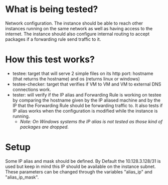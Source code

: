 # What is being tested?

Network configuration. The instance should be able to reach other instances
running on the same network as well as having access to the internet. The
instance should also configure internal routing to accept packages if a
forwarding rule send traffic to it.

# How this test works?

- testee: target that will serve 2 simple files on its http port: hostname
  (that returns the hostname) and os (returns linux or windows)
- testee-checker: target that verifies if VM to VM and VM to external DNS
  connections work.
- tester: will verify if the IP alias and Forwarding Rule is working on testee
  by comparing the hostname given by the IP aliased machine and by the IP that
  the Forwarding Rule should be forwarding traffic to. It also tests if IP
  alias works when the configuration is modified while the instance is running.
  - *Note: On Windows systems the IP alias is not tested as those kind of packages are dropped.*

# Setup

Some IP alias and mask should be defined. By Default the 10.128.3.128/31 is used
but keep in mind this IP should be available on the instance subnet. These
parameters can be changed through the variables "alias_ip" and "alias_ip_mask".
